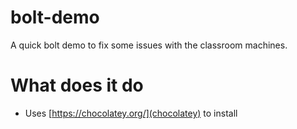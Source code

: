 # bolt-demo
A quick bolt demo to fix some issues with the classroom machines.

# What does it do
* Uses [https://chocolatey.org/](chocolatey) to install 

